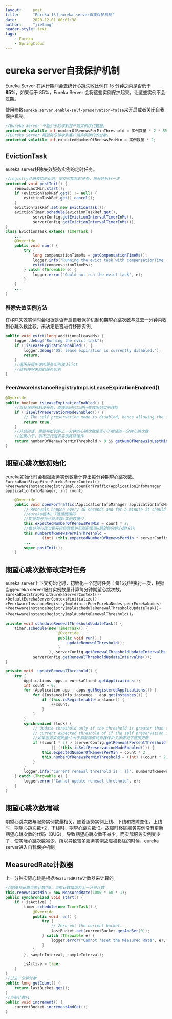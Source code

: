 ```yaml
---
layout:     post
title:      "Eureka-13丨eureka server自我保护机制"
date:       2020-12-01 00:01:38
author:     "jiefang"
header-style: text
tags:
    - Eureka
    - SpringCloud
---
```

# eureka server自我保护机制
Eureka Server 在运行期间会去统计心跳失败比例在 15 分钟之内是否低于 **85%**，如果低于 85%，Eureka Server 会将这些实例保护起来，让这些实例不会过期。

使用参数`eureka.server.enable-self-preservation=false`来开启或者关闭自我保护机制。
```java
//Eureka Server 不能少于的收到客户端实例续约数量。
protected volatile int numberOfRenewsPerMinThreshold = 实例数量 * 2 * 85%;
//Eureka Server 期望每分钟收到客户端实例续约的总数。
protected volatile int expectedNumberOfRenewsPerMin = 实例数量 * 2;
```
## EvictionTask
eureka server移除失效服务实例的定时任务。
```java
//registry注册表初始化时，提交周期延时任务，每分钟执行一次
protected void postInit() {
    renewsLastMin.start();
    if (evictionTaskRef.get() != null) {
        evictionTaskRef.get().cancel();
    }
    evictionTaskRef.set(new EvictionTask());
    evictionTimer.schedule(evictionTaskRef.get(),
            serverConfig.getEvictionIntervalTimerInMs(),
            serverConfig.getEvictionIntervalTimerInMs());
}
class EvictionTask extends TimerTask {
    ...
    @Override
    public void run() {
        try {
            long compensationTimeMs = getCompensationTimeMs();
            logger.info("Running the evict task with compensationTime {}ms", compensationTimeMs);
            evict(compensationTimeMs);
        } catch (Throwable e) {
            logger.error("Could not run the evict task", e);
        }
    }
    ...
}
```
### 移除失效实例方法
在移除失效实例时会根据是否开启自我保护机制和期望心跳次数与过去一分钟内收到心跳次数比较，来决定是否进行移除实例。
```java
public void evict(long additionalLeaseMs) {
    logger.debug("Running the evict task");
    if (!isLeaseExpirationEnabled()) {
        logger.debug("DS: lease expiration is currently disabled.");
        return;
    }
    //遍历获得失效的服务实例放入list
    //随机移除失效的服务实例    
}
```
### PeerAwareInstanceRegistryImpl.isLeaseExpirationEnabled()

```java
@Override
public boolean isLeaseExpirationEnabled() {
    //自我保护机制没开启，直接返回可以进行失效服务实例移除
    if (!isSelfPreservationModeEnabled()) {
        // The self preservation mode is disabled, hence allowing the instances to expire.
        return true;
    }
    //开启的话，需要判断判断上一分钟的心跳次数是否小于期望的一分钟心跳次数
    //如果小于，则不进行服务实例移除操作
    return numberOfRenewsPerMinThreshold > 0 && getNumOfRenewsInLastMin() > numberOfRenewsPerMinThreshold;
}
```

## 期望心跳次数初始化
eureka初始化时会根据服务实例数量计算出每分钟期望心跳次数。
`EurekaBootStrap#initEurekaServerContext()->PeerAwareInstanceRegistryImpl.openForTraffic(ApplicationInfoManager applicationInfoManager, int count)`

```java
    @Override
    public void openForTraffic(ApplicationInfoManager applicationInfoManager, int count) {
        // Renewals happen every 30 seconds and for a minute it should be a factor of 2.
        //eureka版本1.7直接硬编码
        //期望每分钟心跳次数=实例数量*2
        this.expectedNumberOfRenewsPerMin = count * 2;
        //每分钟心跳次数开启自我保护机制的阈值=期望每分钟心跳*85%
        this.numberOfRenewsPerMinThreshold =
                (int) (this.expectedNumberOfRenewsPerMin * serverConfig.getRenewalPercentThreshold());
        ...
        super.postInit();
    }
```
## 期望心跳次数修改定时任务
eureka server上下文初始化时，初始化一个定时任务：每15分钟执行一次，根据当前eureka server服务实例数量计算每分钟期望心跳次数。
`EurekaBootStrap#initEurekaServerContext()->DefaultEurekaServerContext#initialize()->PeerAwareInstanceRegistryImpl#init(PeerEurekaNodes peerEurekaNodes)->PeerAwareInstanceRegistryImpl#scheduleRenewalThresholdUpdateTask()->PeerAwareInstanceRegistryImpl#updateRenewalThreshold()`。

```java
private void scheduleRenewalThresholdUpdateTask() {
    timer.schedule(new TimerTask() {
                       @Override
                       public void run() {
                           updateRenewalThreshold();
                       }
                   }, serverConfig.getRenewalThresholdUpdateIntervalMs(),
            serverConfig.getRenewalThresholdUpdateIntervalMs());
}

private void  updateRenewalThreshold() {
    try {
        Applications apps = eurekaClient.getApplications();
        int count = 0;
        for (Application app : apps.getRegisteredApplications()) {
            for (InstanceInfo instance : app.getInstances()) {
                if (this.isRegisterable(instance)) {
                    ++count;
                }
            }
        }
        synchronized (lock) {
            // Update threshold only if the threshold is greater than the
            // current expected threshold of if the self preservation is disabled.
            //如果服务实例数量*2大于期望阈值或自我保护关闭情况下直接更新
            if ((count * 2) > (serverConfig.getRenewalPercentThreshold() * numberOfRenewsPerMinThreshold)
                    || (!this.isSelfPreservationModeEnabled())) {
                this.expectedNumberOfRenewsPerMin = count * 2;
                this.numberOfRenewsPerMinThreshold = (int) ((count * 2) * serverConfig.getRenewalPercentThreshold());
            }
        }
        logger.info("Current renewal threshold is : {}", numberOfRenewsPerMinThreshold);
    } catch (Throwable e) {
        logger.error("Cannot update renewal threshold", e);
    }
}
```
## 期望心跳次数增减
期望心跳次数与服务实例数量相关，随着服务实例上线、下线和故障变化。上线时，期望心跳次数+2，下线时，期望心跳次数-2。故障时移除服务实例没有更新期望心跳次数的代码（BUG），导致期望心跳次数不减少，而实际服务实例变少了，使实际心跳次数减少，所以导致较多服务实例故障被移除的时候，eureka server进入自我保护机制。

## MeasuredRate计数器
上一分钟实际心跳是根据`MeasuredRate`计数器来计算的。
```java
//每60秒设置当前计数为0，当前计数赋值为上一分钟计数
this.renewsLastMin = new MeasuredRate(1000 * 60 * 1);
public synchronized void start() {
    if (!isActive) {
        timer.schedule(new TimerTask() {
            @Override
            public void run() {
                try {
                    // Zero out the current bucket.
                    lastBucket.set(currentBucket.getAndSet(0));
                } catch (Throwable e) {
                    logger.error("Cannot reset the Measured Rate", e);
                }
            }
        }, sampleInterval, sampleInterval);

        isActive = true;
    }
}
//过去一分钟计数
public long getCount() {
    return lastBucket.get();
}
//当前计数+1
public void increment() {
    currentBucket.incrementAndGet();
}
```

